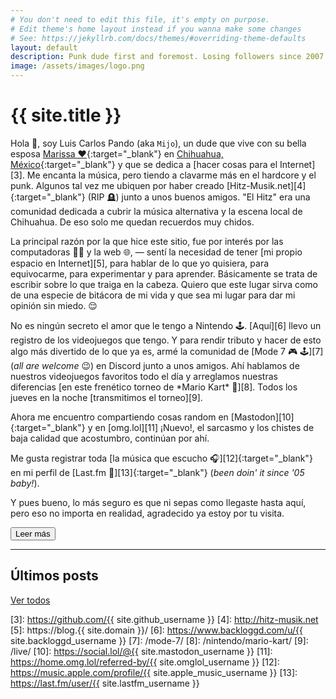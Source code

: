 ```yaml
---
# You don't need to edit this file, it's empty on purpose.
# Edit theme's home layout instead if you wanna make some changes
# See: https://jekyllrb.com/docs/themes/#overriding-theme-defaults
layout: default
description: Punk dude first and foremost. Losing followers since 2007.
image: /assets/images/logo.png
---
```


<h1 class="text-center">{{ site.title }}</h1>

<span class="first-letter">H</span>ola 👋, soy Luis Carlos Pando (aka <code>Mijo</code>), un dude que vive con su bella esposa [Marissa ❤️][1]{:target="_blank"} en [Chihuahua, México][2]{:target="_blank"} y que se dedica a [hacer cosas para el Internet][3]. Me encanta la música, pero tiendo a clavarme más en el hardcore y el punk. Algunos tal vez me ubiquen por haber creado [Hitz-Musik.net][4]{:target="_blank"} (RIP 🪦) junto a unos buenos amigos. "El Hitz" era una comunidad dedicada a cubrir la música alternativa y la escena local de Chihuahua. De eso solo me quedan recuerdos muy chidos.

La principal razón por la que hice este sitio, fue por interés por las computadoras 👨‍💻 y la web 🌐, ― sentí la necesidad de tener [mi propio espacio en Internet][5], para hablar de lo que yo quisiera, para equivocarme, para experimentar y para aprender. Básicamente se trata de escribir sobre lo que traiga en la cabeza. Quiero que este lugar sirva como de una especie de bitácora de mi vida y que sea mi lugar para dar mi opinión sin miedo. 😌

<div class="collapse" id="collapseIntro">
No es ningún secreto el amor que le tengo a Nintendo 🕹️. [Aquí][6] llevo un registro de los videojuegos que tengo. Y para rendir tributo y hacer de esto algo más divertido de lo que ya es, armé la comunidad de [Mode 7 🎮 🕹️][7] (<em>all are welcome</em> 😉) en Discord junto a unos amigos. Ahí hablamos de nuestros videojuegos favoritos todo el día y arreglamos nuestras diferencias [en este frenético torneo de *Mario Kart* 🏁][8]. Todos los jueves en la noche [transmitimos el torneo][9]. 

Ahora me encuentro compartiendo cosas random en [Mastodon][10]{:target="_blank"} y en [omg.lol][11] <span class="badge badge-success">¡Nuevo!</span>, el sarcasmo y los chistes de baja calidad que acostumbro, continúan por ahí.

Me gusta registrar toda [la música que escucho 🎧][12]{:target="_blank"} en mi perfil de [Last.fm 🎵][13]{:target="_blank"} (<em>been doin' it since '05 baby!</em>).

Y pues bueno, lo más seguro es que ni sepas como llegaste hasta aquí, pero eso no importa en realidad, agradecido ya estoy por tu visita.
</div>

<button id="btn-read-more" class="btn btn-primary collapsed" data-toggle="collapse" href="#collapseIntro" role="button" aria-expanded="false" aria-controls="collapseIntro">
    <i class="fa-solid fa-plus"></i> Leer más
</button>

---

<h2>Últimos posts</h2>

<ul id="latest-posts"></ul>

<a class="btn btn-primary" href="https://blog.{{ site.domain }}/">
    <i class="fa-solid fa-comment"></i> Ver todos
</a>

[1]: https://www.instagram.com/primitivegirl
[2]: http://www.chihuahuatucapital.org/
[3]: https://github.com/{{ site.github_username }}
[4]: http://hitz-musik.net
[5]: https://blog.{{ site.domain }}/
[6]: https://www.backloggd.com/u/{{ site.backloggd_username }}
[7]: /mode-7/
[8]: /nintendo/mario-kart/
[9]: /live/
[10]: https://social.lol/@{{ site.mastodon_username }}
[11]: https://home.omg.lol/referred-by/{{ site.omglol_username }}
[12]: https://music.apple.com/profile/{{ site.apple_music_username }}
[13]: https://last.fm/user/{{ site.lastfm_username }}